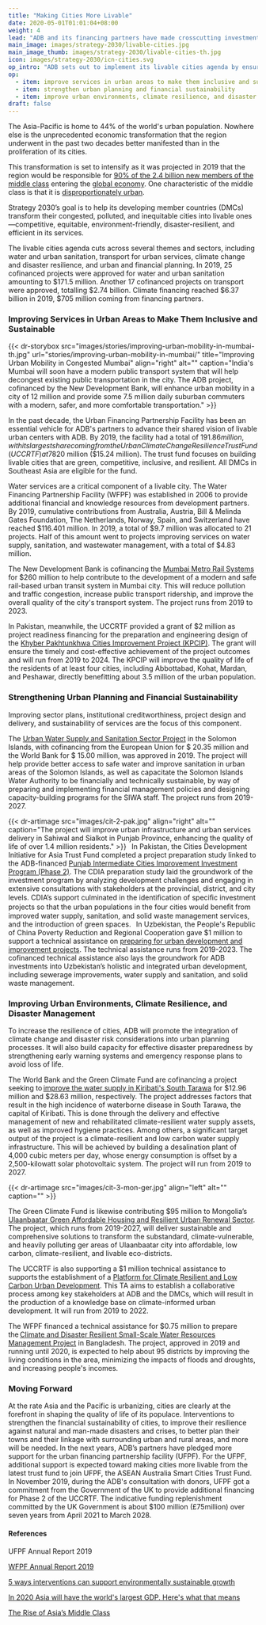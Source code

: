 ```yaml
---
title: "Making Cities More Livable"
date: 2020-05-01T01:01:04+08:00
weight: 4
lead: "ADB and its financing partners have made crosscutting investments to transform Asia’s cities into more livable urban centers─ including environment-friendly transport, energy-saving water supply infrastructure, and green housing development. Further investments were focused on climate change and improving disaster resilience."
main_image: images/strategy-2030/livable-cities.jpg
main_image_thumb: images/strategy-2030/livable-cities-th.jpg
icon: images/strategy-2030/icn-cities.svg
op_intro: "ADB sets out to implement its livable cities agenda by ensuring that the transformations reflect the global agenda on urban development. Specifically, ADB and its DMCs adopt a holistic approach to achieve liveable cities with the following strategic areas:"
op: 
  - item: improve services in urban areas to make them inclusive and sustainable
  - item: strengthen urban planning and financial sustainability
  - item: improve urban environments, climate resilience, and disaster management
draft: false
---
```


The Asia-Pacific is home to 44% of the world's urban population. Nowhere else is the unprecedented economic transformation that the region underwent in the past two decades better manifested than in the proliferation of its cities.  
  
This transformation is set to intensify as it was projected in 2019 that the region would be responsible for [90% of the 2.4 billion new members of the middle class](https://www.weforum.org/agenda/2019/12/asia-economic-growth/) entering the [global economy](https://www.weforum.org/agenda/2019/12/asia-economic-growth/). One characteristic of the middle class is that it is [disproportionately urban](https://www.adb.org/sites/default/files/publication/27726/special-chapter-03.pdf).
  
Strategy 2030’s goal is to help its developing member countries (DMCs) transform their congested, polluted, and inequitable cities into livable ones—competitive, equitable, environment-friendly, disaster-resilient, and efficient in its services.
  
The livable cities agenda cuts across several themes and sectors, including water and urban sanitation, transport for urban services, climate change and disaster resilience, and urban and financial planning. In 2019, 25 cofinanced projects were approved for water and urban sanitation amounting to $171.5 million. Another 17 cofinanced projects on transport were approved, totalling $2.74 billion. Climate financing reached $6.37 billion in 2019, $705 million coming from financing partners.

### Improving Services in Urban Areas to Make Them Inclusive and Sustainable

{{< dr-storybox src="images/stories/improving-urban-mobility-in-mumbai-th.jpg" url="stories/improving-urban-mobility-in-mumbai/" title="Improving Urban Mobility in Congested Mumbai" align="right" alt="" caption="India's Mumbai will soon have a modern public transport system that will help decongest existing public transportation in the city. The ADB project, cofinanced by the New Development Bank, will enhance urban mobility in a city of 12 million and provide some 7.5 million daily suburban commuters with a modern, safer, and more comfortable transportation." >}}

In the past decade, the Urban Financing Partnership Facility has been an essential vehicle for ADB's partners to advance their shared vision of livable urban centers with ADB. By 2019, the facility had a total of $191.86 million, with its largest share coming from the Urban Climate Change Resilience Trust Fund (UCCRTF) at 78%.  In April 2019, ADB approved the establishment of a fourth trust fund under the UFPF, the ASEAN Australia Smart Cities Trust Fund (AASCTF). AASCTF is a single-partner trust fund with an indicative contribution from the Government of Australia totalling A$20 million ($15.24 million). The trust fund focuses on building livable cities that are green, competitive, inclusive, and resilient. All DMCs in Southeast Asia are eligible for the fund.

Water services are a critical component of a livable city. The Water Financing Partnership Facility (WFPF) was established in 2006 to provide additional financial and knowledge resources from development partners. By 2019, cumulative contributions from Australia, Austria, Bill & Melinda Gates Foundation, The Netherlands, Norway, Spain, and Switzerland have reached $116.401 million. In 2019, a total of $9.7 million was allocated to 21 projects. Half of this amount went to projects improving services on water supply, sanitation, and wastewater management, with a total of $4.83 million.

The New Development Bank is cofinancing the [Mumbai Metro Rail Systems](https:/www.adb.org/projects/52317-001/main#project-pds) for $260 million to help contribute to the development of a modern and safe rail-based urban transit system in Mumbai city. This will reduce pollution and traffic congestion, increase public transport ridership, and improve the overall quality of the city's transport system. The project runs from 2019 to 2023.  

In Pakistan, meanwhile, the UCCRTF provided a grant of $2 million as project readiness financing for the preparation and engineering design of the [Khyber Pakhtunkhwa Cities Improvement Project (KPCIP)](https://www.adb.org/projects/51036-003/main#project-pds).  The grant will ensure the timely and cost-effective achievement of the project outcomes and will run from 2019 to 2024. The KPCIP will improve the quality of life of the residents of at least four cities, including Abbottabad, Kohat, Mardan, and Peshawar, directly benefitting about 3.5 million of the urban population.

### Strengthening Urban Planning and Financial Sustainability

Improving sector plans, institutional creditworthiness, project design and delivery, and sustainability of services are the focus of this component.

The [Urban Water Supply and Sanitation Sector Project](https://www.adb.org/projects/51271-001/main#project-pds) in the Solomon Islands, with cofinancing from the European Union for $ 20.35 million and the World Bank for $ 15.00 million, was approved in 2019.  The project will help provide better access to safe water and improve sanitation in urban areas of the Solomon Islands, as well as capacitate the Solomon Islands Water Authority to be financially and technically sustainable, by way of preparing and implementing financial management policies and designing capacity-building programs for the SIWA staff. The project runs from 2019-2027.

{{< dr-artimage src="images/cit-2-pak.jpg" align="right" alt="" caption="The project will improve urban infrastructure and urban services delivery in Sahiwal and Sialkot in Punjab Province, enhancing the quality of life of over 1.4 million residents." >}}
  
In Pakistan, the Cities Development Initiative for Asia Trust Fund completed a project preparation study linked to the ADB-financed [Punjab Intermediate Cities Improvement Investment Program (Phase 2)](https://www.adb.org/projects/46526-007/main#project-pds).  The CDIA preparation study laid the groundwork of the investment program by analyzing development challenges and engaging in extensive consultations with stakeholders at the provincial, district, and city levels. CDIA’s support culminated in the identiﬁcation of speciﬁc investment projects so that the urban populations in the four cities would beneﬁt from improved water supply, sanitation, and solid waste management services, and the introduction of green spaces.
  
In Uzbekistan, the People's Republic of China Poverty Reduction and Regional Cooperation gave $1 million to support a technical assistance on [preparing for urban development and improvement projects](https://www.adb.org/projects/52317-001/main#project-pds). The technical assistance runs from 2019-2023.  The cofinanced technical assistance also lays the groundwork for ADB investments into Uzbekistan’s holistic and integrated urban development,  including sewerage improvements, water supply and sanitation, and solid waste management.

### Improving Urban Environments, Climate Resilience, and Disaster Management

To increase the resilience of cities, ADB will promote the integration of climate change and disaster risk considerations into urban planning processes. It will also build capacity for effective disaster preparedness by strengthening early warning systems and emergency response plans to avoid loss of life.

The World Bank and the Green Climate Fund are cofinancing a project seeking to [improve the water supply in Kiribati's South Tarawa](https://www.adb.org/projects/49453-002/main#project-pds) for $12.96 million and $28.63 million, respectively. The project addresses factors that result in the high incidence of waterborne disease in South Tarawa, the capital of Kiribati. This is done through the delivery and effective management of new and rehabilitated climate-resilient water supply assets, as well as improved hygiene practices. Among others, a significant target output of the project is a climate-resilient and low carbon water supply infrastructure. This will be achieved by building a desalination plant of 4,000 cubic meters per day, whose energy consumption is offset by a 2,500-kilowatt solar photovoltaic system. The project will run from 2019 to 2027.

{{< dr-artimage src="images/cit-3-mon-ger.jpg" align="left" alt="" caption="" >}}

The Green Climate Fund is likewise contributing $95 million to Mongolia’s [Ulaanbaatar Green Affordable Housing and Resilient Urban Renewal Sector](https://www.adb.org/projects/49169-002/main#project-pds). The project, which runs from 2019-2027, will deliver sustainable and comprehensive solutions to transform the substandard, climate-vulnerable, and heavily polluting ger areas of Ulaanbaatar city into affordable, low carbon, climate-resilient, and livable eco-districts.

The UCCRTF is also supporting a $1 million technical assistance to supports the establishment of a [Platform for Climate Resilient and Low Carbon Urban Development](https://www.adb.org/projects/52304-001/main#project-pds). This TA aims to establish a collaborative process among key stakeholders at ADB and the DMCs, which will result in the production of a knowledge base on climate-informed urban development. It will run from 2019 to 2022.

The WFPF financed a technical assistance for $0.75 million to prepare the [Climate and Disaster Resilient Small-Scale Water Resources Management Project](https://www.adb.org/projects/53237-002/main#project-pds) in Bangladesh. The project, approved in 2019 and running until 2020, is expected to help about 95 districts by improving the living conditions in the area, minimizing the impacts of floods and droughts, and increasing people's incomes.

### Moving Forward

At the rate Asia and the Pacific is urbanizing, cities are clearly at the forefront in shaping the quality of life of its populace. Interventions to strengthen the financial sustainability of cities, to improve their resilience against natural and man-made disasters and crises, to better plan their towns and their linkage with surrounding urban and rural areas, and more will be needed. In the next years, ADB’s partners have pledged more support for the urban financing partnership facility (UFPF). For the UFPF, additional support is expected toward making cities more livable from the latest trust fund to join UFPF, the ASEAN Australia Smart Cities Trust Fund.  In November 2019, during the ADB's consultation with donors, UFPF got a commitment from the Government of the UK to provide additional financing for Phase 2 of the UCCRTF. The indicative funding replenishment committed by the UK Government is about $100 million (£75million) over seven years from April 2021 to March 2028.

#### References

UFPF Annual Report 2019

[WFPF Annual Report 2019](https://www.adb.org/sites/default/files/institutional-document/569526/wfpf-annual-report-2019.pdf)

[5 ways interventions can support environmentally sustainable growth](http://evaluation-lessons.org/5-ways-interventions-can-support-environmentally-sustainable-growth)

[In 2020 Asia will have the world's largest GDP. Here's what that means](https://www.weforum.org/agenda/2019/12/asia-economic-growth/)

[The Rise of Asia’s Middle Class](https://www.adb.org/sites/default/files/publication/27726/special-chapter-03.pdf)

